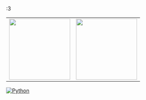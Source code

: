 :3
<table>
  <tr>
    <td>
      <img src="https://github-readme-stats.vercel.app/api/top-langs/?username=SublimeSlime&layout=compact&theme=tokyonight" height="165px"/>
    </td>
    <td>
      <img src="https://github-readme-activity-graph.vercel.app/graph?username=SublimeSlime&theme=tokyo-night" height="165px"/>
    </td>
  </tr>
</table>





















[![Python](https://img.shields.io/badge/Python-blue?style=flat&logo=python&logoColor=white)](https://www.python.org/)
